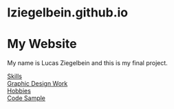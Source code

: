 # lziegelbein.github.io
<!DOCTYPE html>
<html>
<body>

  <h1>My Website</h1>
  <p>My name is Lucas Ziegelbein and this is my final project.</p>

  </p><a href="https://github.com/lziegelbein/lziegelbein.github.io/blob/main/Skills.md">Skills</a><br>
  <a href="">Graphic Design Work</a><br>
  <a href="">Hobbies</a><br>
  <a href="">Code Sample</a></p>


</body>
</html>

